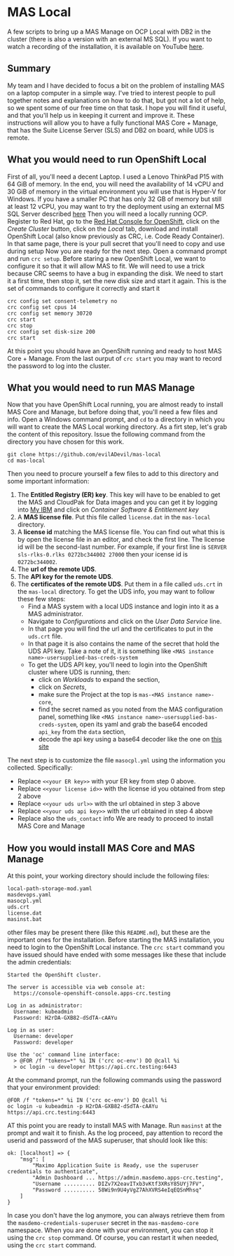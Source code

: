 # MAS Local
 A few scripts to bring up a MAS Manage on OCP Local with DB2 in the cluster (there is also a version with an external MS SQL). If you want to watch a recording of the installation, it is available on YouTube [here](https://youtu.be/LrbPGrxxAvo).

## Summary
My team and I have decided to focus a bit on the problem of installing MAS on a laptop computer in a simple way. I've tried to interest people to pull together notes and explanations on how to do that, but got not a lot of help, so we spent some of our free time on that task. I hope you will find it useful, and that you'll help us in keeping it current and improve it.
These instructions will allow you to have a fully functional MAS Core + Manage, that has the Suite License Server (SLS) and DB2 on board, while UDS is remote.

## What you would need to run OpenShift Local
First of all, you'll need a decent Laptop. I used a Lenovo ThinkPad P15 with 64 GiB of memory. In the end, you will need the availability of 14 vCPU and 30 GiB of memory in the virtual environment you will use that is Hyper-V for Windows.
If you have a smaller PC that has only 32 GB of memory but still at least 12 vCPU, you may want to try the deployment using an external MS SQL Server described [here](https://github.com/evilADevil/mas-local/tree/main/mssql)
Then you will need a locally running OCP. Register to Red Hat, go to the [Red Hat Console for OpenShift](https://console.redhat.com/openshift), click on the *Create Cluster* button, click on the *Local* tab, download and install OpenShift Local (also know previously as CRC, i.e. Code Ready Container). In that same page, there is your pull secret that you'll need to copy and use during setup
Now you are ready for the next step. Open a command prompt and run `crc setup`. Before staring a new OpenShift Local, we want to configure it so that it will allow MAS to fit. We will need to use a trick because CRC seems to have a bug in expanding the disk. We need to start it a first time, then stop it, set the new disk size and start it again.
This is the set of commands to configure it correctly and start it
```
crc config set consent-telemetry no
crc config set cpus 14
crc config set memory 30720
crc start
crc stop
crc config set disk-size 200
crc start
```
At this point you should have an OpenShift running and ready to host MAS Core + Manage. From the last ourput of `crc start` you may want to record the password to log into the cluster.

## What you would need to run MAS Manage
Now that you have OpenShift Local running, you are almost ready to install MAS Core and Manage, but before doing that, you'll need a few files and info.
Open a Windows command prompt, and `cd` to a directory in which you will want to create the MAS Local working directory.
As a firt step, let's grab the content of this repository. Issue the following command from the directory you have chosen for this work.
```
git clone https://github.com/evilADevil/mas-local
cd mas-local
```
Then you need to procure yourself a few files to add to this directory and some important information:
1. The **Entitled Registry (ER) key**. This key will have to be enabled to get the MAS and CloudPak for Data images and you can get it by logging into [My IBM](https://myibm.ibm.com/dashboard/) and click on *Container Software & Entitlement key*
2. A **MAS license file**. Put this file called `license.dat` in the `mas-local` directory.
3. A **license id** matching the MAS license file. You can find out what this is by open the license file in an editor, and check the first line. The license id will be the second-last number. For example, if your first line is `SERVER sls-rlks-0.rlks 0272bc344002 27000` then your icense id is `0272bc344002`.
4. The **url of the remote UDS**.
5. The **API key for the remote UDS**.
6. The **certificates of the remote UDS**. Put them in a file called `uds.crt` in the `mas-local` directory.
	To get the UDS info, you may want to follow these few steps:
	- Find a MAS system with a local UDS instance and login into it as a MAS administrator.
	- Navigate to *Configurations* and click on the *User Data Service* line.
	- In that page you will find the url and the certificates to put in the `uds.crt` file.
	- In that page it is also contains the name of the secret that hold the UDS API key. Take a note of it, it is something like `<MAS instance name>-usersupplied-bas-creds-system`
	- To get the UDS API key, you'll need to login into the OpenShift cluster where UDS is running, then:
	  - click on *Workloads* to expand the section,
	  - click on *Secrets*,
	  - make sure the Project at the top is `mas-<MAS instance name>-core`,
	  - find the secret named as you noted from the MAS configuration panel, something like `<MAS instance name>-usersupplied-bas-creds-system`, open its yaml and grab the base64 encoded `api_key` from the `data` section,
	  - decode the api key using a base64 decoder like the one on [this site](https://www.base64decode.org/)

The next step is to customize the file `masocpl.yml` using the information you collected. Specifically:
- Replace `<<your ER key>>` with your ER key from step 0 above.
- Replace `<<your license id>>` with the license id you obtained from step 2 above
- Replace `<<your uds url>>` with the url obtained in step 3 above
- Replace `<<your uds api key>>` with the url obtained in step 4 above
- Replace also the `uds_contact` info
We are ready to proceed to install MAS Core and Manage

## How you would install MAS Core and MAS Manage
At this point, your working directory should include the following files:
```
local-path-storage-mod.yaml
masdevops.yaml
masocpl.yml
uds.crt
license.dat
masinst.bat
```
other files may be present there (like this `README.md`), but these are the important ones for the installation.
Before starting the MAS installation, you need to login to the OpenShift Local instance. The `crc start` command you have issued should have ended with some messages like these that include the admin credentials:
```
Started the OpenShift cluster.

The server is accessible via web console at:
  https://console-openshift-console.apps-crc.testing

Log in as administrator:
  Username: kubeadmin
  Password: H2rDA-GXB82-dSdTA-cAAYu

Log in as user:
  Username: developer
  Password: developer

Use the 'oc' command line interface:
  > @FOR /f "tokens=*" %i IN ('crc oc-env') DO @call %i
  > oc login -u developer https://api.crc.testing:6443
```
At the command prompt, run the following commands using the password that your environment provided:
```
@FOR /f "tokens=*" %i IN ('crc oc-env') DO @call %i
oc login -u kubeadmin -p H2rDA-GXB82-dSdTA-cAAYu https://api.crc.testing:6443
```
AT this point you are ready to install MAS with Manage. Run `masinst` at the prompt and wait it to finish.
As the log proceed, pay attention to record the userid and password of the MAS superuser, that should look like this:
```
ok: [localhost] => {
    "msg": [
        "Maximo Application Suite is Ready, use the superuser credentials to authenticate",
        "Admin Dashboard ... https://admin.masdemo.apps-crc.testing",
        "Username .......... DIZv7X2eavITxb3vKtf3XRsY85UYj7FV",
        "Password .......... 58Wi9n9U4yVgZ7AhXVRS4eIqEQSnMhsq"
    ]
}
```
In case you don't have the log anymore, you can always retrieve them from the `masdemo-credentials-superuser` secret in the `mas-masdemo-core` namespace.
When you are done with your environment, you can stop it using the `crc stop` command. Of course, you can restart it when needed, using the `crc start` command.